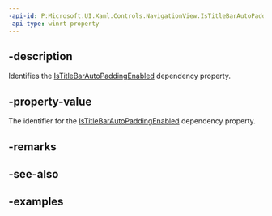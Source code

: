 ```yaml
---
-api-id: P:Microsoft.UI.Xaml.Controls.NavigationView.IsTitleBarAutoPaddingEnabledProperty
-api-type: winrt property
---
```


## -description

Identifies the [IsTitleBarAutoPaddingEnabled](navigationview_istitlebarautopaddingenabled.md) dependency property.

## -property-value

The identifier for the [IsTitleBarAutoPaddingEnabled](navigationview_istitlebarautopaddingenabled.md) dependency property.

## -remarks

## -see-also

## -examples

